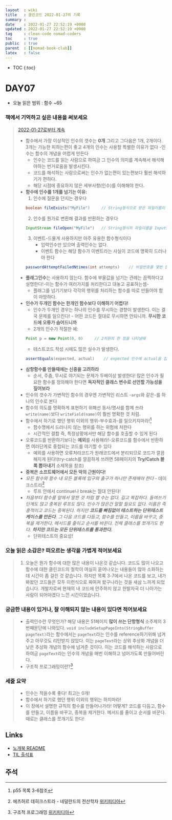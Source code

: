 ```yaml
---
layout  : wiki
title   : 클린코드 2022-01-27의 기록
summary : 
date    : 2022-01-27 22:52:19 +0900
updated : 2022-01-27 22:52:19 +0900
tag     : clean-code nomad-coders
toc     : true
public  : true
parent  : [[nomad-book-club]]
latex   : false
---
```

* TOC
{:toc}

# DAY07
* 오늘 읽은 범위 : 함수 ~65

### 책에서 기억하고 싶은 내용을 써보세요
> [2022-01-27로부터 계속](https://achelous1.github.io/wiki/clean-code-2022-01-26/#%EC%B1%85%EC%97%90%EC%84%9C-%EA%B8%B0%EC%96%B5%ED%95%98%EA%B3%A0-%EC%8B%B6%EC%9D%80-%EB%82%B4%EC%9A%A9%EC%9D%84-%EC%8D%A8%EB%B3%B4%EC%84%B8%EC%9A%94)
> * 함수에서 가장 이상적인 인수의 갯수는 **0개** 그리고 그다음은 1개, 2개이다. 3개는 가능한 피하는편이 좋고 4개의 인수는 사용할 특별한 이유가 없다 -인수는 함수의 개념을 어렵게 만든다
>     * 인수는 코드를 읽는 사람으로 하여금 그 인수의 의미를 계속해서 해석해야하는 번거로움을 발생시킨다.
>     * 코드를 해석하는 사람으로써는 인수가 없는편이 있는편보다 훨씬 해석하기가 편하다.
>     * 해당 시점에 중요하지 않은 세부사항(인수)를 이해해야 한다.
> * **함수에 인수를 1개를 넘기는 이유:**
>      1. 인수에 질문을 던지는 경우다
>      ```java
>      boolean fileExists("MyFile")		// String형식으로 받은 파일이름이 존재하는지 확인하는 함수다
>      ```
>      2. 인수를 뭔가로 변환해 결과를 반환하는 경우다
>      ```java
>      InputStream fileOpen("MyFile")	// String형식의 파일이름을 InputStream으로 리턴받는다
>      ```
>      3. 이벤트-드물게 사용하지만 아주 유용한 함수형식이다
>          * 입력인수만 있으며 출력인수는 없다.
>          * 이벤트 함수는 해당 함수가 이벤트라는 사실이 코드에 명확히 드러나야 한다
>      ```java
>      passwordAttemptFailedNtimes(int attempts)	// 비밀번호를 몇번 틀렸는지 알려주는 함수다
>      ```
> * **플래그인수**는 사용하지 않는다. 함수에 부울값을 넘기는 관례는 끔찍하다고 설명한다!-이는 함수가 여러가지를 처리한다고 대놓고 공표하는셈-
>     * 플래그를 넘기기보다 각각의 행위를 처리하는 함수를 따로 만들어야 함이 마땅하다.
> * **인수가 두개인 함수는 한개인 함수보다 이해하기 어렵다!**
>     * 인수가 두개인 경우는 하나의 인수를 무시하는 경향이 발생한다. 이는 결국 문제를 일으킨다! - 어떤 코드든 절대로 무시하면 안되니까. **무시한 코드에 오류가 숨어드니까**
>     * 2개의 인수가 적절한 예:
>     ```java
>     Point p = new Point(0, 0) 	// 2차원의 한 점을 나타낼때
>     ```
>     * 테스트코드 작성 시에도 많은 실수가 발생한다.
>     ```java
>     assertEquals(expected, actual)	// expected 인수에 actual을 집어넣는 실수를 반복하기도 한다
>     ```
> * **삼항함수를 만들때에는 신중을 고려하라**
>     * 순서, 주춤, 무시로 야기되는 문제가 두배이상 발생한다!
> 많은 인수가 필요한 함수를 정의해야 한다면 **독자적인 클래스 변수로 선언할 가능성을 짚어보라**
> * 인수의 갯수가 가변적인 함수의 경우엔 가변적인 리스트 -`args`와 같은-를 하나의 인수로 본다
> * 함수의 의도를 명확하게 표현하기 위해선 동사/명사를 함께 쓰라 `write(name)`보다 `writeField(name)`이 훨씬 명확한 것 처럼.
> * 함수에서 하기로 했던 행위 이외의 행위-부수효과-를 일으키지마라![^LIST36-1]
>     * 함수명에서 드러나지 않는 행위를 하는 위험에 처한다
>     * 시간적인 결합 즉, 특정상황에서만 해당 함수를 호출할 수 있게 된다
> * 오류코드를 반환하기보다는 **예외**를 사용해라!-오류코드를 함수에서 반환하면 여러단계로 중첩되는 코드를 야기할 수 있다
>     * 예외를 사용하면 오류처리코드가 원래코드에서 분리되므로 코드가 깔끔해지게 된다!(try-catch를 깔끔하게 쓰려면 58페이지의 **Try/Catch 블록 뽑아내기** 소제목을 참조)
> * **중복은 소프트웨어에서 모든 악의 근원이다!**
> * *모든 함수와 함수 내 모든 블록에 입구와 출구가 하나만 존재해야 한다* - 데이크스트라[^DIJKSTRA-2]
>     * 루프 안에서 continue나 break는 절대 안된다!
> * *처음부터 함수를 앞에서 말한 것 처럼 짤 수는 없다. 길고 복잡하다. 들여쓰기 단계도 많고 중복된 루프도 많다. 인수가 많은건 말할 필요도 없다. 이름은 즉흥적이고 코드는 중복된다. 하지만 **코드를 빠짐없이 테스트하는 단위테스트 케이스를 만든다**. 그 다음 코드를 다듬고, 함수를 만들고, 이름을 바꾸고, 중복을 제거한다. 메서드를 줄이고 순서를 바꾼다. 전체 클래스를 쪼개기도 한다. **하지만 코드는 모든 단위테스트를 통과한다.***
>     * 단위테스트의 중요성!

### 오늘 읽은 소감은? 떠오르는 생각을 가볍게 적어보세요
> 1. 오늘은 뭔가 함수에 대한 많은 내용이 나온것 같습니다. 코드도 많이 나오고 함수에 대한 클린코드의 철학이 여실히 묻어나오는 내용들이 많아 소화하는데 시간이 좀 걸린 것 같습니다. 하지만 목록 3-7에서 나온 코드를 보고, 내가 봐왔던 코드들은 모두 이런식으로 짜여져 왔구나라는 것을 새삼 느끼게 되었습니다. 개발자로써 현재의 내 코드에 안주하지 않고 한발자국 더 나아가는 사람이 되어야겠다 느낀 시간이었습니다.

### 궁금한 내용이 있거나, 잘 이해되지 않는 내용이 있다면 적어보세요
> * 출력인수란 무엇인가? 해당 내용은 51페이지 **많이 쓰는 단항형식** 소주제의 3번째문단에 나와있다. `void includeSetupPageInto(StringBuffer pageText)`라는 함수에서는 `pageText`라는 인수를 reference하기위해 넘겨주고 아무것도 리턴받지 않았다. 이는 `pageText`라는 상위 추상화 개념을 더 낮은 추상화 개념의 함수에 넘겨준 것이다. 이는 코드를 해석하는 사람으로 하여금 `pageText`라는 인수의 개념을 매번 이해하고 넘어가도록 만들어버린다.
> * 구조적 프로그래밍이란?[^SP-3]

### 세줄 요약
> * 인수는 적을수록 좋다! 최고는 0개!
> * 함수에서 하기로 했던 행위 이외의 행위는 하지마라!
> * 이 장에서 설명한 규칙의 함수를 만들어나가라! 어떻게? 코드를 다듬고, 함수를 만들고, 이름을 바꾸고, 중복을 제거한다. 메서드를 줄이고 순서를 바꾼다. 때로는 클래스를 쪼개기도 한다!

## Links
* [노개북 README](https://nomadcoders.oopy.io/readme?utm_source=Nomad_Book_Club%231&utm_campaign=853979327e-EMAIL_CAMPAIGN_2022_01_20_09_04&utm_medium=email&utm_term=0_26f5b50d66-853979327e-357549064)
* [TIL 출석표](https://docs.google.com/spreadsheets/d/1Cy2NOnfFDP6Y1snkd3nL5VidLDmBq8C9696iTwbc_K0/edit#gid=0)

## 주석
[^LIST36-1]: p55 목록 3-6참조
[^DIJKSTRA-2]: 에츠허르 데히크스트라 - 네덜란드의 전산학자 [위키피디아](https://ko.wikipedia.org/wiki/%EC%97%90%EC%B8%A0%ED%97%88%EB%A5%B4_%EB%8D%B0%EC%9D%B4%ED%81%AC%EC%8A%A4%ED%8A%B8%EB%9D%BC)
[^SP-3]: 구조적 프로그래밍 [위키피디아](https://ko.wikipedia.org/wiki/%EA%B5%AC%EC%A1%B0%EC%A0%81_%ED%94%84%EB%A1%9C%EA%B7%B8%EB%9E%98%EB%B0%8D#:~:text=%EA%B5%AC%EC%A1%B0%EC%A0%81%20%ED%94%84%EB%A1%9C%EA%B7%B8%EB%9E%98%EB%B0%8D(structured%20programming)%EC%9D%80,%EC%A3%BC%EB%8A%94%20%EA%B2%83%EC%9C%BC%EB%A1%9C%20%EA%B0%80%EC%9E%A5%20%EC%9C%A0%EB%AA%85%ED%95%98%EB%8B%A4.)

